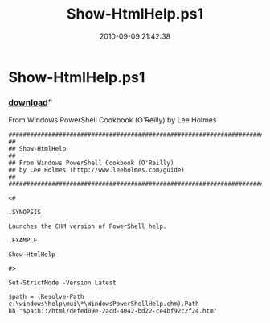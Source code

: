 ﻿---
pid:            2224
parent:         0
children:       
poster:         Lee Holmes
title:          Show-HtmlHelp.ps1
date:           2010-09-09 21:42:38
format:         posh
---

# Show-HtmlHelp.ps1

### [download](2224.ps1)"

From Windows PowerShell Cookbook (O'Reilly) by Lee Holmes

```posh
##############################################################################
##
## Show-HtmlHelp
##
## From Windows PowerShell Cookbook (O'Reilly)
## by Lee Holmes (http://www.leeholmes.com/guide)
##
##############################################################################

<#

.SYNOPSIS

Launches the CHM version of PowerShell help.

.EXAMPLE

Show-HtmlHelp

#>

Set-StrictMode -Version Latest

$path = (Resolve-Path c:\windows\help\mui\*\WindowsPowerShellHelp.chm).Path
hh "$path::/html/defed09e-2acd-4042-bd22-ce4bf92c2f24.htm"
```
